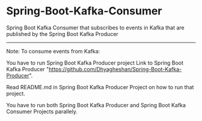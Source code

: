 # Spring-Boot-Kafka-Consumer
Spring Boot Kafka Consumer that subscribes to events in Kafka that are published by the Spring Boot Kafka Producer

******************************************

Note: To consume events from Kafka:

You have to run Spring Boot Kafka Producer project Link to Spring Boot Kafka Producer "https://github.com/Dhyagheshan/Spring-Boot-Kafka-Producer".

Read README.md in Spring Boot Kafka Producer Project on how to run that project.

You have to run both Spring Boot Kafka Producer and Spring Boot Kafka Consumer Projects parallely.



